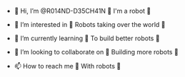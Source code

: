 - 👋 Hi, I’m @R014ND-D35CH41N 🤖 I'm a robot 🤖

- 👀 I’m interested in 🤖 Robots taking over the world 🤖
  
- 🌱 I’m currently learning 🤖 To build better robots 🤖

- 💞️ I’m looking to collaborate on 🤖 Building more robots 🤖

- 📫 How to reach me 🤖 With robots 🤖
